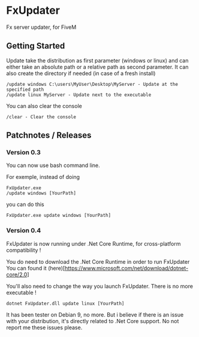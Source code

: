 # FxUpdater

Fx server updater, for FiveM

## Getting Started

Update take the distribution as first parameter (windows or linux) and can either take an absolute path or a relative path as second parameter. It can also create the directory if needed (in case of a fresh install)

```
/update windows C:\users\MyUser\Desktop\MyServer - Update at the specified path
/update linux MyServer - Update next to the executable
```

You can also clear the console

```
/clear - Clear the console
```

## Patchnotes / Releases

### Version 0.3

You can now use bash command line.

For exemple, instead of doing
```
FxUpdater.exe
/update windows [YourPath]
```

you can do this
```
FxUpdater.exe update windows [YourPath]
```

### Version 0.4

FxUpdater is now running under .Net Core Runtime, for cross-platform compatibility !

You do need to download the .Net Core Runtime in order to run FxUpdater
You can found it (here)[https://www.microsoft.com/net/download/dotnet-core/2.0]

You'll also need to change the way you launch FxUpdater. There is no more executable !

```
dotnet FxUpdater.dll update linux [YourPath]
```

It has been tester on Debian 9, no more. But i believe if there is an issue with your distribution,
it's directly related to .Net Core support. No not report me these issues please.